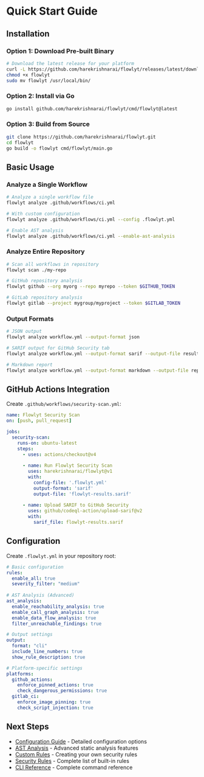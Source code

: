 # Quick Start Guide

## Installation

### Option 1: Download Pre-built Binary
```bash
# Download the latest release for your platform
curl -L https://github.com/harekrishnarai/flowlyt/releases/latest/download/flowlyt-linux-amd64 -o flowlyt
chmod +x flowlyt
sudo mv flowlyt /usr/local/bin/
```

### Option 2: Install via Go
```bash
go install github.com/harekrishnarai/flowlyt/cmd/flowlyt@latest
```

### Option 3: Build from Source
```bash
git clone https://github.com/harekrishnarai/flowlyt.git
cd flowlyt
go build -o flowlyt cmd/flowlyt/main.go
```

## Basic Usage

### Analyze a Single Workflow
```bash
# Analyze a single workflow file
flowlyt analyze .github/workflows/ci.yml

# With custom configuration
flowlyt analyze .github/workflows/ci.yml --config .flowlyt.yml

# Enable AST analysis
flowlyt analyze .github/workflows/ci.yml --enable-ast-analysis
```

### Analyze Entire Repository
```bash
# Scan all workflows in repository
flowlyt scan ./my-repo

# GitHub repository analysis
flowlyt github --org myorg --repo myrepo --token $GITHUB_TOKEN

# GitLab repository analysis  
flowlyt gitlab --project mygroup/myproject --token $GITLAB_TOKEN
```

### Output Formats
```bash
# JSON output
flowlyt analyze workflow.yml --output-format json

# SARIF output for GitHub Security tab
flowlyt analyze workflow.yml --output-format sarif --output-file results.sarif

# Markdown report
flowlyt analyze workflow.yml --output-format markdown --output-file report.md
```

## GitHub Actions Integration

Create `.github/workflows/security-scan.yml`:

```yaml
name: Flowlyt Security Scan
on: [push, pull_request]

jobs:
  security-scan:
    runs-on: ubuntu-latest
    steps:
      - uses: actions/checkout@v4
      
      - name: Run Flowlyt Security Scan
        uses: harekrishnarai/flowlyt@v1
        with:
          config-file: '.flowlyt.yml'
          output-format: 'sarif'
          output-file: 'flowlyt-results.sarif'
          
      - name: Upload SARIF to GitHub Security
        uses: github/codeql-action/upload-sarif@v2
        with:
          sarif_file: flowlyt-results.sarif
```

## Configuration

Create `.flowlyt.yml` in your repository root:

```yaml
# Basic configuration
rules:
  enable_all: true
  severity_filter: "medium"
  
# AST Analysis (Advanced)
ast_analysis:
  enable_reachability_analysis: true
  enable_call_graph_analysis: true
  enable_data_flow_analysis: true
  filter_unreachable_findings: true

# Output settings
output:
  format: "cli"
  include_line_numbers: true
  show_rule_description: true

# Platform-specific settings
platforms:
  github_actions:
    enforce_pinned_actions: true
    check_dangerous_permissions: true
  gitlab_ci:
    enforce_image_pinning: true
    check_script_injection: true
```

## Next Steps

- [Configuration Guide](configuration.md) - Detailed configuration options
- [AST Analysis](ast-analysis.md) - Advanced static analysis features
- [Custom Rules](custom-rules.md) - Creating your own security rules
- [Security Rules](security-rules.md) - Complete list of built-in rules
- [CLI Reference](cli-reference.md) - Complete command reference
